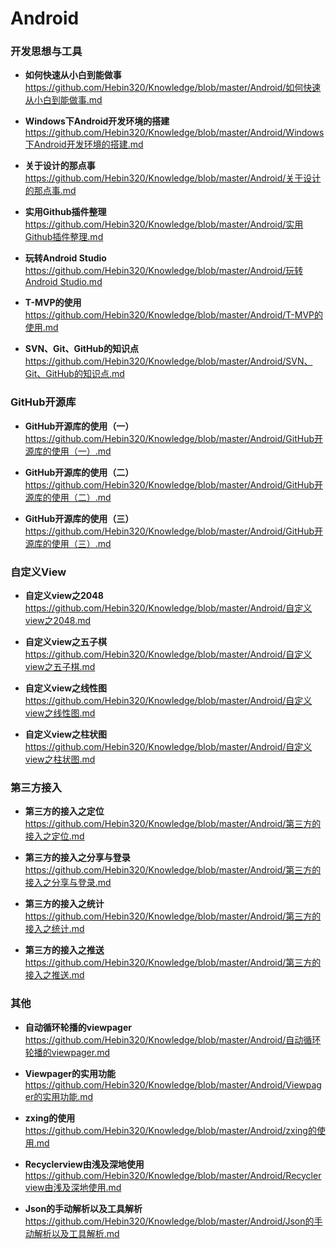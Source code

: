 <h1>Android</h1>
<h3>开发思想与工具</h3>
<ul>
<li>
<p><strong>如何快速从小白到能做事</strong><br><a href="https://github.com/Hebin320/Knowledge/blob/master/Android/如何快速从小白到能做事.md" target="_blank">https://github.com/Hebin320/Knowledge/blob/master/Android/如何快速从小白到能做事.md</a></p>
</li>
<li>
<p><strong>Windows下Android开发环境的搭建</strong><br><a href="https://github.com/Hebin320/Knowledge/blob/master/Android/Windows下Android开发环境的搭建.md" target="_blank">https://github.com/Hebin320/Knowledge/blob/master/Android/Windows下Android开发环境的搭建.md</a></p>
</li>
<li>
<p><strong>关于设计的那点事</strong><br><a href="https://github.com/Hebin320/Knowledge/blob/master/Android/关于设计的那点事.md" target="_blank">https://github.com/Hebin320/Knowledge/blob/master/Android/关于设计的那点事.md</a></p>
</li>
<li>
<p><strong>实用Github插件整理</strong><br><a href="https://github.com/Hebin320/Knowledge/blob/master/Android/实用Github插件整理.md" target="_blank">https://github.com/Hebin320/Knowledge/blob/master/Android/实用Github插件整理.md</a></p>
</li>
<li>
<p><strong>玩转Android Studio</strong><br><a href="https://github.com/Hebin320/Knowledge/blob/master/Android/玩转Android Studio.md" target="_blank">https://github.com/Hebin320/Knowledge/blob/master/Android/玩转Android Studio.md</a></p>
</li>
<li>
<p><strong>T-MVP的使用</strong><br><a href="https://github.com/Hebin320/Knowledge/blob/master/Android/T-MVP的使用.md" target="_blank">https://github.com/Hebin320/Knowledge/blob/master/Android/T-MVP的使用.md</a></p>
</li>
<li>
<p><strong>SVN、Git、GitHub的知识点</strong><br><a href="https://github.com/Hebin320/Knowledge/blob/master/Android/SVN、Git、GitHub的知识点.md" target="_blank">https://github.com/Hebin320/Knowledge/blob/master/Android/SVN、Git、GitHub的知识点.md</a></p>
</li>
</ul>
<h3>GitHub开源库</h3>
<ul>
<li>
<p><strong>GitHub开源库的使用（一）</strong><br><a href="https://github.com/Hebin320/Knowledge/blob/master/Android/GitHub开源库的使用（一）.md" target="_blank">https://github.com/Hebin320/Knowledge/blob/master/Android/GitHub开源库的使用（一）.md</a></p>
</li>
<li>
<p><strong>GitHub开源库的使用（二）</strong><br><a href="https://github.com/Hebin320/Knowledge/blob/master/Android/GitHub开源库的使用（二）.md" target="_blank">https://github.com/Hebin320/Knowledge/blob/master/Android/GitHub开源库的使用（二）.md</a></p>
</li>
<li>
<p><strong>GitHub开源库的使用（三）</strong><br><a href="https://github.com/Hebin320/Knowledge/blob/master/Android/GitHub开源库的使用（三）.md" target="_blank">https://github.com/Hebin320/Knowledge/blob/master/Android/GitHub开源库的使用（三）.md</a></p>
</li>
</ul>
<h3>自定义View</h3>
<ul>
<li>
<p><strong>自定义view之2048</strong><br><a href="https://github.com/Hebin320/Knowledge/blob/master/Android/自定义view之2048.md" target="_blank">https://github.com/Hebin320/Knowledge/blob/master/Android/自定义view之2048.md</a></p>
</li>
<li>
<p><strong>自定义view之五子棋</strong><br><a href="https://github.com/Hebin320/Knowledge/blob/master/Android/自定义view之五子棋.md" target="_blank">https://github.com/Hebin320/Knowledge/blob/master/Android/自定义view之五子棋.md</a></p>
</li>
<li>
<p><strong>自定义view之线性图</strong><br><a href="https://github.com/Hebin320/Knowledge/blob/master/Android/自定义view之线性图.md" target="_blank">https://github.com/Hebin320/Knowledge/blob/master/Android/自定义view之线性图.md</a></p>
</li>
<li>
<p><strong>自定义view之柱状图</strong><br><a href="https://github.com/Hebin320/Knowledge/blob/master/Android/自定义view之柱状图.md" target="_blank">https://github.com/Hebin320/Knowledge/blob/master/Android/自定义view之柱状图.md</a></p>
</li>
</ul>
<h3>第三方接入</h3>
<ul>
<li>
<p><strong>第三方的接入之定位</strong><br><a href="https://github.com/Hebin320/Knowledge/blob/master/Android/第三方的接入之定位.md" target="_blank">https://github.com/Hebin320/Knowledge/blob/master/Android/第三方的接入之定位.md</a></p>
</li>
<li>
<p><strong>第三方的接入之分享与登录</strong><br><a href="https://github.com/Hebin320/Knowledge/blob/master/Android/第三方的接入之分享与登录.md" target="_blank">https://github.com/Hebin320/Knowledge/blob/master/Android/第三方的接入之分享与登录.md</a></p>
</li>
<li>
<p><strong>第三方的接入之统计</strong><br><a href="https://github.com/Hebin320/Knowledge/blob/master/Android/第三方的接入之统计.md" target="_blank">https://github.com/Hebin320/Knowledge/blob/master/Android/第三方的接入之统计.md</a></p>
</li>
<li>
<p><strong>第三方的接入之推送</strong><br><a href="https://github.com/Hebin320/Knowledge/blob/master/Android/第三方的接入之推送.md" target="_blank">https://github.com/Hebin320/Knowledge/blob/master/Android/第三方的接入之推送.md</a></p>
</li>
</ul>
<h3>其他</h3>
<ul>
<li>
<p><strong>自动循环轮播的viewpager</strong><br><a href="https://github.com/Hebin320/Knowledge/blob/master/Android/自动循环轮播的viewpager.md" target="_blank">https://github.com/Hebin320/Knowledge/blob/master/Android/自动循环轮播的viewpager.md</a></p>
</li>
<li>
<p><strong>Viewpager的实用功能</strong><br><a href="https://github.com/Hebin320/Knowledge/blob/master/Android/Viewpager的实用功能.md" target="_blank">https://github.com/Hebin320/Knowledge/blob/master/Android/Viewpager的实用功能.md</a></p>
</li>
<li>
<p><strong>zxing的使用</strong><br><a href="https://github.com/Hebin320/Knowledge/blob/master/Android/zxing的使用.md" target="_blank">https://github.com/Hebin320/Knowledge/blob/master/Android/zxing的使用.md</a></p>
</li>
<li>
<p><strong>Recyclerview由浅及深地使用</strong><br><a href="https://github.com/Hebin320/Knowledge/blob/master/Android/Recyclerview由浅及深地使用.md" target="_blank">https://github.com/Hebin320/Knowledge/blob/master/Android/Recyclerview由浅及深地使用.md</a></p>
</li>
<li>
<p><strong>Json的手动解析以及工具解析</strong><br><a href="https://github.com/Hebin320/Knowledge/blob/master/Android/Json的手动解析以及工具解析.md" target="_blank">https://github.com/Hebin320/Knowledge/blob/master/Android/Json的手动解析以及工具解析.md</a></p>
</li>
</ul>
